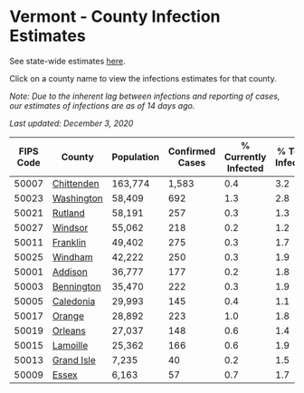 # Vermont - County Infection Estimates

See state-wide estimates [here](/infections/us-vt).

Click on a county name to view the infections estimates for that county.

*Note: Due to the inherent lag between infections and reporting of cases, our estimates of infections are as of 14 days ago.*

*Last updated: December 3, 2020*

|   FIPS Code |                   County |   Population |   Confirmed Cases |   % Currently Infected |   % Total Infected |
|-------------|--------------------------|--------------|-------------------|------------------------|--------------------|
|       50007 | [Chittenden](chittenden) |      163,774 |             1,583 |                    0.4 |                3.2 |
|       50023 | [Washington](washington) |       58,409 |               692 |                    1.3 |                2.8 |
|       50021 |       [Rutland](rutland) |       58,191 |               257 |                    0.3 |                1.3 |
|       50027 |       [Windsor](windsor) |       55,062 |               218 |                    0.2 |                1.2 |
|       50011 |     [Franklin](franklin) |       49,402 |               275 |                    0.3 |                1.7 |
|       50025 |       [Windham](windham) |       42,222 |               250 |                    0.3 |                1.9 |
|       50001 |       [Addison](addison) |       36,777 |               177 |                    0.2 |                1.8 |
|       50003 | [Bennington](bennington) |       35,470 |               222 |                    0.3 |                1.9 |
|       50005 |   [Caledonia](caledonia) |       29,993 |               145 |                    0.4 |                1.1 |
|       50017 |         [Orange](orange) |       28,892 |               223 |                    1.0 |                1.8 |
|       50019 |       [Orleans](orleans) |       27,037 |               148 |                    0.6 |                1.4 |
|       50015 |     [Lamoille](lamoille) |       25,362 |               166 |                    0.6 |                1.9 |
|       50013 | [Grand Isle](grand-isle) |        7,235 |                40 |                    0.2 |                1.5 |
|       50009 |           [Essex](essex) |        6,163 |                57 |                    0.7 |                1.7 |